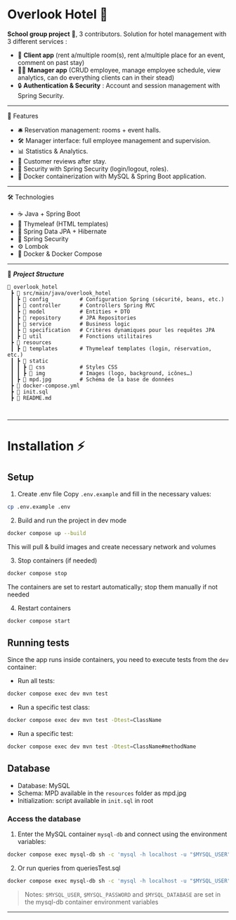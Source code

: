  # Overlook Hotel 🏨
**School group project** 📌, 3 contributors. 
Solution for hotel management with 3 different services : 
- 👤 **Client app** (rent a/multiple room(s), rent a/multiple place for an event, comment on past stay)
- 🧑‍💼 **Manager app** (CRUD employee, manage employee schedule, view analytics, can do everything clients can in their stead)
- 🔒 **Authentication & Security** : Account and session management with Spring Security.

___  

🚀 Features  

- 🛎️ Reservation management: rooms + event halls.  
- 🛠️ Manager interface: full employee management and supervision.  
- 📊 Statistics & Analytics.  
- 📝 Customer reviews after stay.  
- 🔐 Security with Spring Security (login/logout, roles).  
- 🐳 Docker containerization with MySQL & Spring Boot application.  
  
___  

🛠️ Technologies  
  
- ☕ Java + Spring Boot  
- 🎨 Thymeleaf (HTML templates)  
- 🔄 Spring Data JPA + Hibernate  
- 🔑 Spring Security  
- ⚙️ Lombok  
- 🐳 Docker & Docker Compose  

---  
📂 ***Project Structure***  
  
````
📂 overlook_hotel  
 ┣ 📂 src/main/java/overlook_hotel  
 ┃ ┣ 📂 config          # Configuration Spring (sécurité, beans, etc.)    
 ┃ ┣ 📂 controller      # Controllers Spring MVC  
 ┃ ┣ 📂 model           # Entities + DTO  
 ┃ ┣ 📂 repository      # JPA Repositories  
 ┃ ┣ 📂 service         # Business logic  
 ┃ ┣ 📂 specification   # Critères dynamiques pour les requêtes JPA  
 ┃ ┣ 📂 util            # Fonctions utilitaires  
 ┣ 📂 resources  
 ┃ ┣ 📂 templates       # Thymeleaf templates (login, réservation, etc.)  
 ┃ ┣ 📂 static  
 ┃ ┃ ┣ 📂 css           # Styles CSS  
 ┃ ┃ ┣ 📂 img           # Images (logo, background, icônes…)  
 ┃ ┣ 📄 mpd.jpg         # Schéma de la base de données  
 ┣ 📄 docker-compose.yml  
 ┣ 📄 init.sql  
 ┣ 📄 README.md  

  
````  
    
___   
  
 # Installation ⚡


## Setup
1. Create .env file
Copy `.env.example` and fill in the necessary values:
```bash
cp .env.example .env
```

2. Build and run the project in dev mode
```bash
docker compose up --build
```
This will pull & build images and create necessary network and volumes

3. Stop containers (if needed)
```bash
docker compose stop
```
The containers are set to restart automatically; stop them manually if not needed

4. Restart containers
```bash
docker compose start
```

## Running tests
Since the app runs inside containers, you need to execute tests from the `dev` container:
- Run all tests:
```bash
docker compose exec dev mvn test 
```
- Run a specific test class:
```bash
docker compose exec dev mvn test -Dtest=ClassName
```
- Run a specific test:
```bash
docker compose exec dev mvn test -Dtest=ClassName#methodName
```

## Database
- Database: MySQL
- Schema: MPD available in the `resources` folder as mpd.jpg
- Initialization: script available in `init.sql` in root

### Access the database
1. Enter the MySQL container `mysql-db` and connect using the environment variables:
```bash
docker compose exec mysql-db sh -c 'mysql -h localhost -u "$MYSQL_USER" -p"$MYSQL_PASSWORD" "$MYSQL_DATABASE"'
```
2. Or run queries from queriesTest.sql
```bash
docker compose exec mysql-db sh -c 'mysql -h localhost -u "$MYSQL_USER" -p"$MYSQL_PASSWORD" "$MYSQL_DATABASE" < /queriesTest.sql' 
``` 

> Notes:
`$MYSQL_USER`, `$MYSQL_PASSWORD` and `$MYSQL_DATABASE` are set in the mysql-db container environment variables


---  